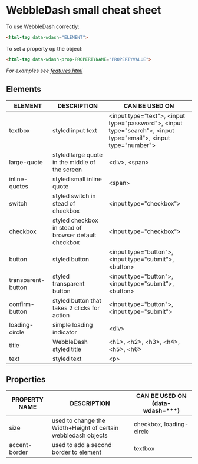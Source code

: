 # WebbleDash small cheat sheet

To use WebbleDash correctly:

```html
<html-tag data-wdash="ELEMENT">
```

To set a property op the object:

```html
<html-tag data-wdash-prop-PROPERTYNAME="PROPERTYVALUE">
```

_For examples see [features.html](../master/exaples/features.html)_

## Elements

| ELEMENT             | DESCRIPTION                                                 | CAN BE USED ON                                                                                                          |
| ------------------- | ----------------------------------------------------------- | ----------------------------------------------------------------------------------------------------------------------- |
| textbox             | styled input text                                           | &lt;input type="text"&gt;, &lt;input type="password"&gt;, &lt;input type="search"&gt;, &lt;input type="email"&gt;, &lt;input type="number"&gt;  |
| large-quote         | styled large quote in the middle of the screen              | &lt;div&gt;, &lt;span&gt;                                                                                               |
| inline-quotes       | styled small inline quote                                   | &lt;span&gt;                                                                                                            |
| switch              | styled switch in stead of checkbox                          | &lt;input type="checkbox"&gt;                                                                                           |
| checkbox            | styled checkbox in stead of browser default checkbox        | &lt;input type="checkbox"&gt;                                                                                           |
| button              | styled button                                               | &lt;input type="button"&gt;, &lt;input type="submit"&gt;, &lt;button&gt;                                                |
| transparent-button  | styled transparent button                                   | &lt;input type="button"&gt;, &lt;input type="submit"&gt;, &lt;button&gt;                                                |
| confirm-button      | styled button that takes 2 clicks for action                | &lt;input type="button"&gt;, &lt;input type="submit"&gt;
| loading-circle      | simple loading indicator                                    | &lt;div&gt;                                                                                                             |
| title               | WebbleDash styled title                                     | &lt;h1&gt;, &lt;h2&gt;, &lt;h3&gt;, &lt;h4&gt;, &lt;h5&gt;, &lt;h6&gt;                                                  |
| text                | styled text                                                 | &lt;p&gt;                                                                                                               |

## Properties

| PROPERTY NAME       | DESCRIPTION                                                           | CAN BE USED ON (data-wdash=***)   |
| ------------------- | --------------------------------------------------------------------- | --------------------------------- |
| size                | used to change the Width+Height of certain webbledash objects         | checkbox, loading-circle          |
| accent-border       | used to add a second border to element                                | textbox                           |
